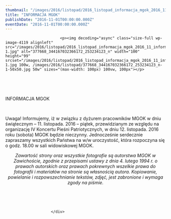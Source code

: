 ```yaml
---
thumbnail: "/images/2016/listopad/2016_listopad_informacja_mgok_2016_11_informacja_mgok_377668_344167032366172_253234123_n-1.jpg"
title: "INFORMACJA MGOK"
publishDate: "2016-11-01T00:00:00.000Z"
eventDate: "2016-11-01T00:00:00.000Z"
---
```


<div class="entry-content">
							
							<p><img decoding="async" class="size-full wp-image-4119 alignleft" src="/images/2016/listopad/2016_listopad_informacja_mgok_2016_11_informacja_mgok_377668_344167032366172_253234123_n-1.jpg" alt="377668_344167032366172_253234123_n" width="100" height="99" srcset="/images/2016/listopad/2016_listopad_informacja_mgok_2016_11_informacja_mgok_377668_344167032366172_253234123_n-1.jpg 100w, /images/2016/listopad/377668_344167032366172_253234123_n-1-50x50.jpg 50w" sizes="(max-width: 100px) 100vw, 100px"></p>
<p>&nbsp;</p>
<p>&nbsp;</p>
<p>INFORMACJA MGOK</p>
<p>&nbsp;</p>
<p>Uwaga! Informujemy, iż&nbsp;w związku z dyżurem pracowników MGOK w dniu świątecznym – 11. listopada. 2016 – piątek, przewidzianym ze względu na organizację IV Koncertu Pieśni Patriotycznych, w dniu 12. listopada. 2016 roku (sobota) MGOK będzie nieczynny. Jednocześnie serdecznie zapraszamy wszystkich Państwa na w/w uroczystość, która rozpoczyna się o godz. 18.00 w sali widowiskowej MGOK.</p>
<p style="text-align: center;"><em>Zawartość strony oraz wszystkie fotografie są autorstwa MGOK w Zawichoście, zgodnie z przepisami ustawy z dnia&nbsp;4.&nbsp;lutego 1994 r. o prawach autorskich oraz prawach pokrewnych wszelkie prawa do fotografii i materiałów na stronie są własnością autora. Kopiowanie, powielanie i rozpowszechnianie tekstów, zdjęć, jest zabronione i wymaga zgody na piśmie.</em></p>
<p>&nbsp;</p>
<p>&nbsp;</p>
						
						</div>
